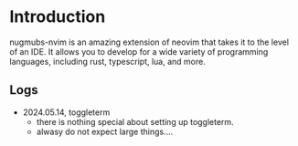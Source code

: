 # Introduction

nugmubs-nvim is an amazing extension of neovim that takes it to the level of an IDE. It allows you to develop for a wide variety of programming languages, including rust, typescript, lua, and more.

## Logs

- 2024.05.14, toggleterm 
  - there is nothing special about setting up toggleterm. 
  - alwasy do not expect large things.... 


